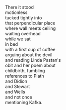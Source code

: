 There it stood  
motionless  
tucked tightly into  
that perpendicular place  
where wall meets ceiling  
waiting overhead  
while we sat  
in bed  
with a first cup of coffee  
arguing about the devil  
and reading Linda Pastan's  
obit and her poem about  
childbirth, fumbling  
references to Plath  
and Didion  
and Stewart  
and Wells  
and not once  
mentioning Kafka.  
